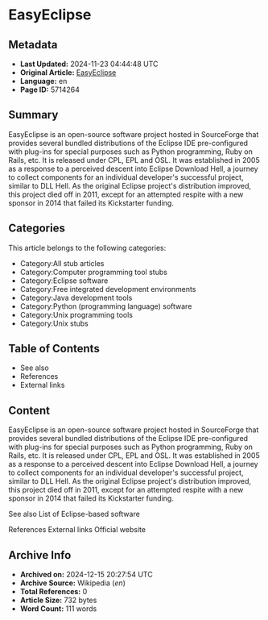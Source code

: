 # EasyEclipse

## Metadata
- **Last Updated:** 2024-11-23 04:44:48 UTC
- **Original Article:** [EasyEclipse](https://en.wikipedia.org/wiki/EasyEclipse)
- **Language:** en
- **Page ID:** 5714264

## Summary
EasyEclipse is an open-source software project hosted in SourceForge that provides several bundled distributions of the Eclipse IDE pre-configured with plug-ins for special purposes such as Python programming, Ruby on Rails, etc. It is released under CPL, EPL and OSL.
It was established in 2005 as a response to a perceived descent into Eclipse Download Hell, a journey to collect components for an individual developer's successful project, similar to DLL Hell. As the original Eclipse project's distribution improved, this project died off in 2011, except for an attempted respite with a new sponsor in 2014 that failed its Kickstarter funding.

## Categories
This article belongs to the following categories:

- Category:All stub articles
- Category:Computer programming tool stubs
- Category:Eclipse software
- Category:Free integrated development environments
- Category:Java development tools
- Category:Python (programming language) software
- Category:Unix programming tools
- Category:Unix stubs

## Table of Contents

- See also
- References
- External links

## Content

EasyEclipse is an open-source software project hosted in SourceForge that provides several bundled distributions of the Eclipse IDE pre-configured with plug-ins for special purposes such as Python programming, Ruby on Rails, etc. It is released under CPL, EPL and OSL.
It was established in 2005 as a response to a perceived descent into Eclipse Download Hell, a journey to collect components for an individual developer's successful project, similar to DLL Hell. As the original Eclipse project's distribution improved, this project died off in 2011, except for an attempted respite with a new sponsor in 2014 that failed its Kickstarter funding.

See also
List of Eclipse-based software

References
External links
Official website

## Archive Info
- **Archived on:** 2024-12-15 20:27:54 UTC
- **Archive Source:** Wikipedia (_en_)
- **Total References:** 0
- **Article Size:** 732 bytes
- **Word Count:** 111 words
